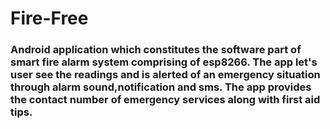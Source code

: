 # Fire-Free
### Android application which constitutes the software part of smart fire alarm system comprising of esp8266. The app let's user see the readings and is alerted of an emergency situation through alarm sound,notification and sms. The app provides the contact number of emergency services along with first aid tips.
